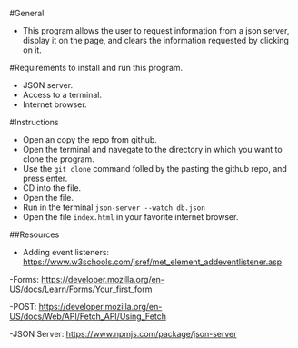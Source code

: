 #General
- This program allows the user to request information from a json server, display it on the page, and clears the information requested by clicking on it.

#Requirements to install and run this program.
- JSON server.
- Access to a terminal. 
- Internet browser. 

#Instructions
- Open an copy the repo from github.
- Open the terminal and navegate to the directory in which you want to clone the program.
- Use the `git clone` command folled by the pasting the github repo, and press enter.
- CD into the file.
- Open the file.
- Run in the terminal `json-server --watch db.json` 
- Open the file `index.html` in your favorite internet browser.


##Resources 

- Adding event listeners:
https://www.w3schools.com/jsref/met_element_addeventlistener.asp

-Forms:
https://developer.mozilla.org/en-US/docs/Learn/Forms/Your_first_form

-POST:
https://developer.mozilla.org/en-US/docs/Web/API/Fetch_API/Using_Fetch

-JSON Server:
https://www.npmjs.com/package/json-server